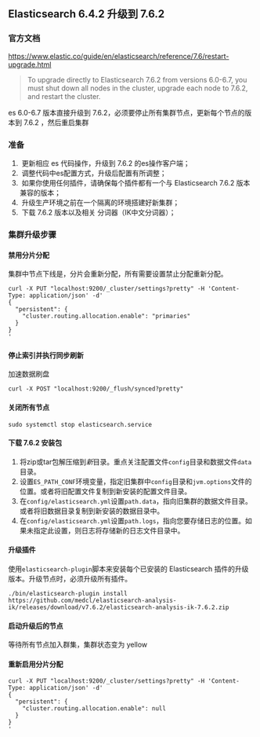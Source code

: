 ## Elasticsearch 6.4.2 升级到 7.6.2

### 官方文档

https://www.elastic.co/guide/en/elasticsearch/reference/7.6/restart-upgrade.html

>  To upgrade directly to Elasticsearch 7.6.2 from versions 6.0-6.7, you must shut down all nodes in the cluster, upgrade each node to 7.6.2, and restart the cluster.

es 6.0-6.7 版本直接升级到 7.6.2，必须要停止所有集群节点，更新每个节点的版本到 7.6.2 ，然后重启集群



### 准备

1. ​	更新相应 es 代码操作，升级到 7.6.2 的es操作客户端；
2. ​	调整代码中es配置方式，升级后配置有所调整；
3. ​	如果你使用任何插件，请确保每个插件都有一个与 Elasticsearch 7.6.2 版本兼容的版本；
4. ​	升级生产环境之前在一个隔离的环境搭建好新集群；
5. ​	下载 7.6.2 版本以及相关 分词器（IK中文分词器）；

### 集群升级步骤

#### 禁用分片分配

集群中节点下线是，分片会重新分配，所有需要设置禁止分配重新分配。

```shell
curl -X PUT "localhost:9200/_cluster/settings?pretty" -H 'Content-Type: application/json' -d'
{
  "persistent": {
    "cluster.routing.allocation.enable": "primaries"
  }
}
'
```



#### 停止索引并执行同步刷新

加速数据刷盘

```shell
curl -X POST "localhost:9200/_flush/synced?pretty"
```



#### 关闭所有节点

```shell
sudo systemctl stop elasticsearch.service
```



#### 下载 7.6.2 安装包

1. 将zip或tar包解压缩到*新*目录。重点关注配置文件`config`目录和数据文件`data`目录。
2. 设置`ES_PATH_CONF`环境变量，指定旧集群中`config`目录和`jvm.options`文件的位置。或者将旧配置文件复制到新安装的配置文件目录。
3. 在`config/elasticsearch.yml`设置`path.data`，指向旧集群的数据文件目录。或者将旧数据目录复制到新安装的数据目录中。
4. 在`config/elasticsearch.yml`设置`path.logs`，指向您要存储日志的位置。如果未指定此设置，则日志将存储新的日志文件目录中。

#### 升级插件

使用`elasticsearch-plugin`脚本来安装每个已安装的 Elasticsearch 插件的升级版本。升级节点时，必须升级所有插件。

```
./bin/elasticsearch-plugin install https://github.com/medcl/elasticsearch-analysis-ik/releases/download/v7.6.2/elasticsearch-analysis-ik-7.6.2.zip
```



#### 启动升级后的节点

等待所有节点加入群集，集群状态变为 yellow 



#### 重新启用分片分配

```shell
curl -X PUT "localhost:9200/_cluster/settings?pretty" -H 'Content-Type: application/json' -d'
{
  "persistent": {
    "cluster.routing.allocation.enable": null
  }
}
'
```









